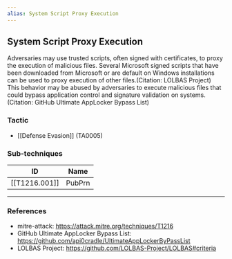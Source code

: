 ```yaml
---
alias: System Script Proxy Execution
---
```


## System Script Proxy Execution

Adversaries may use trusted scripts, often signed with certificates, to proxy the execution of malicious files. Several Microsoft signed scripts that have been downloaded from Microsoft or are default on Windows installations can be used to proxy execution of other files.(Citation: LOLBAS Project) This behavior may be abused by adversaries to execute malicious files that could bypass application control and signature validation on systems.(Citation: GitHub Ultimate AppLocker Bypass List)


### Tactic

- [[Defense Evasion]] (TA0005)

### Sub-techniques

| ID | Name |
| --- | --- |
| [[T1216.001]] | PubPrn |


---
### References

- mitre-attack: https://attack.mitre.org/techniques/T1216
- GitHub Ultimate AppLocker Bypass List: https://github.com/api0cradle/UltimateAppLockerByPassList
- LOLBAS Project: https://github.com/LOLBAS-Project/LOLBAS#criteria

